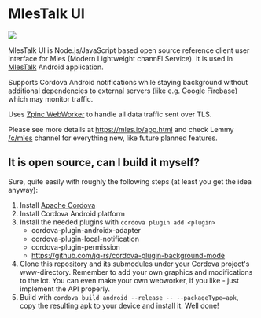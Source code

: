 # MlesTalk UI

![](mlestalk_login.gif)

MlesTalk UI is Node.js/JavaScript based open source reference client user interface for Mles (Modern Lightweight channEl Service). It is used in [MlesTalk](https://play.google.com/store/apps/details?id=io.mles.mlestalk) Android application.

Supports Cordova Android notifications while staying background without additional dependencies to external servers (like e.g. Google Firebase) which may monitor traffic.

Uses [Zpinc WebWorker](https://github.com/jq-rs/zpinc-webworker) to handle all data traffic sent over TLS.

Please see more details at https://mles.io/app.html and check Lemmy [/c/mles](https://lemmy.world/c/mles/) channel for everything new, like future planned features.

## It is open source, can I build it myself?

Sure, quite easily with roughly the following steps (at least you get the idea anyway):
 1. Install [Apache Cordova](https://cordova.apache.org/)
 2. Install Cordova Android platform
 3. Install the needed plugins with ```cordova plugin add <plugin>```
     * cordova-plugin-androidx-adapter
     * cordova-plugin-local-notification
     * cordova-plugin-permission
     * https://github.com/jq-rs/cordova-plugin-background-mode
 4. Clone this repository and its submodules under your Cordova project's www-directory. Remember to add your own graphics and modifications to the lot. You can even make your own webworker, if you like - just implement the API properly.
 5. Build with ```cordova build android --release -- --packageType=apk```, copy the resulting apk to your device and install it. Well done!
 

